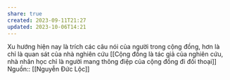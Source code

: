 ```yaml
---
share: true
created: 2023-09-11T21:27
updated: 2023-10-06T14:21
---
```

Xu hướng hiện nay là trích các câu nói của người trong cộng đồng, hơn là chỉ là quan sát của nhà nghiên cứu
[[Cộng đồng là tác giả của nghiên cứu, nhà nhân học chỉ là người mang thông điệp của cộng đồng đi đối thoại]]
Nguồn:: [[Nguyễn Đức Lộc]]